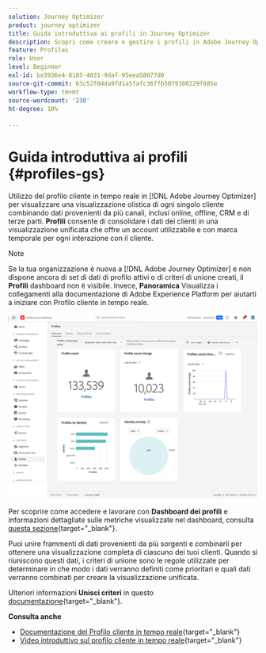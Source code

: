 ```yaml
---
solution: Journey Optimizer
product: journey optimizer
title: Guida introduttiva ai profili in Journey Optimizer
description: Scopri come creare e gestire i profili in Adobe Journey Optimizer
feature: Profiles
role: User
level: Beginner
exl-id: be3936e4-8185-4031-9daf-95eea58077d0
source-git-commit: 63c52f04da9fd1a5fafc36ffb5079380229f885e
workflow-type: tm+mt
source-wordcount: '238'
ht-degree: 10%

---
```


# Guida introduttiva ai profili {#profiles-gs}

Utilizzo del profilo cliente in tempo reale in [!DNL Adobe Journey Optimizer] per visualizzare una visualizzazione olistica di ogni singolo cliente combinando dati provenienti da più canali, inclusi online, offline, CRM e di terze parti. **Profili** consente di consolidare i dati dei clienti in una visualizzazione unificata che offre un account utilizzabile e con marca temporale per ogni interazione con il cliente.

>[!NOTE]
>
>Se la tua organizzazione è nuova a [!DNL Adobe Journey Optimizer] e non dispone ancora di set di dati di profilo attivi o di criteri di unione creati, il **Profili** dashboard non è visibile. Invece, **Panoramica** Visualizza i collegamenti alla documentazione di Adobe Experience Platform per aiutarti a iniziare con Profilo cliente in tempo reale.

![](assets/profiles-home.png)

Per scoprire come accedere e lavorare con **Dashboard dei profili** e informazioni dettagliate sulle metriche visualizzate nel dashboard, consulta [questa sezione](https://experienceleague.adobe.com/docs/experience-platform/profile/ui/user-guide.html?lang=it){target="_blank"}.

Puoi unire frammenti di dati provenienti da più sorgenti e combinarli per ottenere una visualizzazione completa di ciascuno dei tuoi clienti. Quando si riuniscono questi dati, i criteri di unione sono le regole utilizzate per determinare in che modo i dati verranno definiti come prioritari e quali dati verranno combinati per creare la visualizzazione unificata.

Ulteriori informazioni **Unisci criteri** in questo [documentazione](https://experienceleague.adobe.com/docs/experience-platform/profile/merge-policies/ui-guide.html){target="_blank"}.

**Consulta anche**

* [Documentazione del Profilo cliente in tempo reale](https://experienceleague.adobe.com/docs/experience-platform/query/home.html?lang=it){target="_blank"}
* [Video introduttivo sul profilo cliente in tempo reale](https://experienceleague.adobe.com/docs/experience-platform/profile/home.html?lang=it){target="_blank"}
